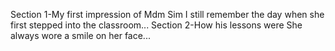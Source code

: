 Section 1-My first impression of Mdm Sim
I still remember the day when she first stepped into the classroom...
Section 2-How his lessons were
She always wore a smile on her face...
